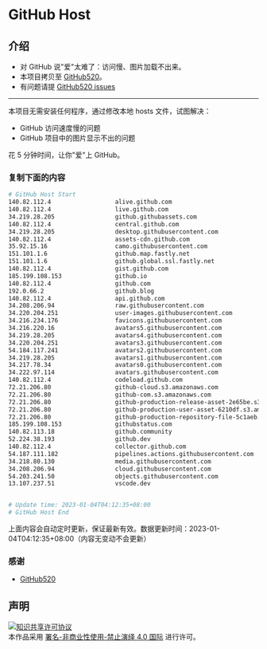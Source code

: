 # GitHub Host
## 介绍
- 对 GitHub 说"爱"太难了：访问慢、图片加载不出来。
- 本项目拷贝至 [GitHub520](https://github.com/521xueweihan/GitHub520)。
- 有问题请提 [GitHub520 issues](https://github.com/521xueweihan/GitHub520/issues/new)

---

本项目无需安装任何程序，通过修改本地 hosts 文件，试图解决：
- GitHub 访问速度慢的问题
- GitHub 项目中的图片显示不出的问题

花 5 分钟时间，让你"爱"上 GitHub。

### 复制下面的内容
```bash
# GitHub Host Start
140.82.112.4                  alive.github.com
140.82.112.4                  live.github.com
34.219.28.205                 github.githubassets.com
140.82.112.4                  central.github.com
34.219.28.205                 desktop.githubusercontent.com
140.82.112.4                  assets-cdn.github.com
35.92.15.16                   camo.githubusercontent.com
151.101.1.6                   github.map.fastly.net
151.101.1.6                   github.global.ssl.fastly.net
140.82.112.4                  gist.github.com
185.199.108.153               github.io
140.82.112.4                  github.com
192.0.66.2                    github.blog
140.82.112.4                  api.github.com
34.208.206.94                 raw.githubusercontent.com
34.220.204.251                user-images.githubusercontent.com
34.216.234.176                favicons.githubusercontent.com
34.216.220.16                 avatars5.githubusercontent.com
34.219.28.205                 avatars4.githubusercontent.com
34.220.204.251                avatars3.githubusercontent.com
54.184.117.241                avatars2.githubusercontent.com
34.219.28.205                 avatars1.githubusercontent.com
34.217.78.34                  avatars0.githubusercontent.com
34.222.97.114                 avatars.githubusercontent.com
140.82.112.4                  codeload.github.com
72.21.206.80                  github-cloud.s3.amazonaws.com
72.21.206.80                  github-com.s3.amazonaws.com
72.21.206.80                  github-production-release-asset-2e65be.s3.amazonaws.com
72.21.206.80                  github-production-user-asset-6210df.s3.amazonaws.com
72.21.206.80                  github-production-repository-file-5c1aeb.s3.amazonaws.com
185.199.108.153               githubstatus.com
140.82.113.18                 github.community
52.224.38.193                 github.dev
140.82.112.4                  collector.github.com
54.187.111.182                pipelines.actions.githubusercontent.com
34.218.80.130                 media.githubusercontent.com
34.208.206.94                 cloud.githubusercontent.com
54.203.241.50                 objects.githubusercontent.com
13.107.237.51                 vscode.dev


# Update time: 2023-01-04T04:12:35+08:00
# GitHub Host End

```
上面内容会自动定时更新，保证最新有效。数据更新时间：2023-01-04T04:12:35+08:00（内容无变动不会更新）

### 感谢

- [GitHub520](https://github.com/521xueweihan/GitHub520)

## 声明
<a rel="license" href="https://creativecommons.org/licenses/by-nc-nd/4.0/deed.zh"><img alt="知识共享许可协议" style="border-width: 0" src="https://licensebuttons.net/l/by-nc-nd/4.0/88x31.png"></a><br>本作品采用 <a rel="license" href="https://creativecommons.org/licenses/by-nc-nd/4.0/deed.zh">署名-非商业性使用-禁止演绎 4.0 国际</a> 进行许可。